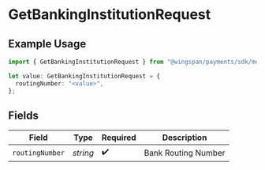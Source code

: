 # GetBankingInstitutionRequest

## Example Usage

```typescript
import { GetBankingInstitutionRequest } from "@wingspan/payments/sdk/models/operations";

let value: GetBankingInstitutionRequest = {
  routingNumber: "<value>",
};
```

## Fields

| Field               | Type                | Required            | Description         |
| ------------------- | ------------------- | ------------------- | ------------------- |
| `routingNumber`     | *string*            | :heavy_check_mark:  | Bank Routing Number |